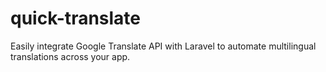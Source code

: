 # quick-translate
Easily integrate Google Translate API with Laravel to automate multilingual translations across your app.
